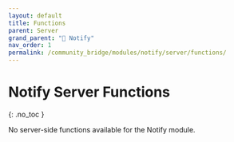 ```yaml
---
layout: default
title: Functions
parent: Server
grand_parent: "🔔 Notify"
nav_order: 1
permalink: /community_bridge/modules/notify/server/functions/
---
```


# Notify Server Functions
{: .no_toc }

No server-side functions available for the Notify module.